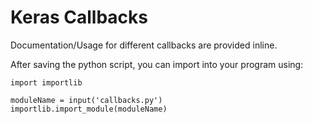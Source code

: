 # Keras Callbacks

Documentation/Usage for different callbacks are provided inline.

After saving the python script, you can import into your program using:

```
import importlib

moduleName = input('callbacks.py')
importlib.import_module(moduleName)
```
